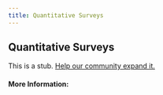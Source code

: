 ```yaml
---
title: Quantitative Surveys
---
```


## Quantitative Surveys

This is a stub. [Help our community expand it.](https://github.com/freeCodeCamp/guide-articles/tree/master/articles/User-Experience-Design/Quantitative-Surveys/index.md)

<!-- The article goes here, in GitHub-flavored Markdown. Feel free to add YouTube videos, images, and CodePen/JSBin embeds  -->

#### More Information:
<!-- Please add any articles you think might be helpful to read before writing the article -->


